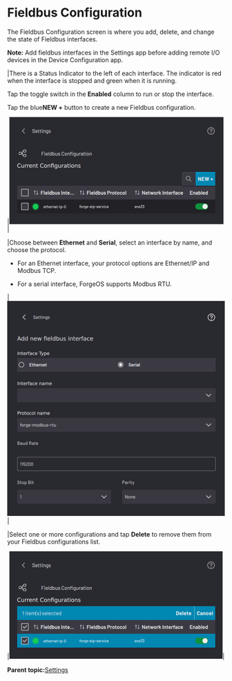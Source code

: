 # Fieldbus Configuration

The Fieldbus Configuration screen is where you add, delete, and change the state of Fieldbus interfaces.

**Note:** Add fieldbus interfaces in the Settings app before adding remote I/O devices in the Device Configuration app.

|There is a Status Indicator to the left of each interface. The indicator is red when the interface is stopped and green when it is running.

 Tap the toggle switch in the **Enabled** column to run or stop the interface.

 Tap the blue**NEW +** button to create a new Fieldbus configuration.

|![](../Images/Settings/FieldbusConfiguration.png)|

|Choose between **Ethernet** and **Serial**, select an interface by name, and choose the protocol.

 -   For an Ethernet interface, your protocol options are Ethernet/IP and Modbus TCP.

 -   For a serial interface, ForgeOS supports Modbus RTU.

|![](../Images/Settings/FieldbusConfiguration-AddSerial.png)|

|Select one or more configurations and tap **Delete** to remove them from your Fieldbus configurations list.

|![](../Images/Settings/FieldbusConfiguration-Select.png)|

**Parent topic:**[Settings](../Settings/SettingsOverview.md)

